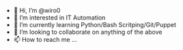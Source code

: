 - 👋 Hi, I’m @wiro0
- 👀 I’m interested in IT Automation
- 🌱 I’m currently learning Python/Bash Scritping/Git/Puppet
- 💞️ I’m looking to collaborate on anything of the above
- 📫 How to reach me ...

<!---
wiro0/wiro0 is a ✨ special ✨ repository because its `README.md` (this file) appears on your GitHub profile.
You can click the Preview link to take a look at your changes.
--->
